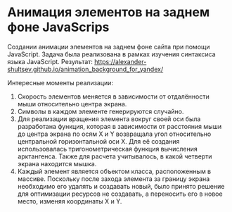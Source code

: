 # Анимация элементов на заднем фоне JavaScrips

Создании анимации элементов на заднем фоне сайта при помощи JavaScript. Задача была реализована в рамках изучения синтаксиса языка JavaScript.
Результат: https://alexander-shultsev.github.io/animation_background_for_yandex/ 

Интересные моменты реализации:
1) Скорость элементов меняется в зависимости от отдалённости мыши относительно центра экрана.
2) Символы в каждом элементе генерируются случайно.
3) Для реализации вращения элемента вокруг своей оси была разработана функция, которая в зависимости от расстояния мыши до центра экрана по осям X и Y возвращала угол относительно центральной горизонтальной оси X. Для её создания использовалась тригонометрическая функция вычисления арктангенса. Также для расчета учитывалось, в какой четверти экрана находится мышка.
4) Каждый элемент является объектом класса, расположенным в массиве. Поскольку после захода элемента за границу экрана необходимо его удалять и создавать новый, было принято решение для оптимизации ресурсов не создавать, а переносить его в новое место, изменяя координаты X и Y.

